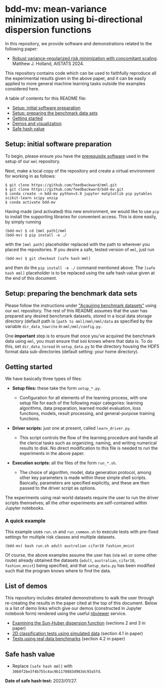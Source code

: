 # bdd-mv: mean-variance minimization using bi-directional dispersion functions

In this repository, we provide software and demonstrations related to the following paper:

- <a href="https://proceedings.mlr.press/v238/j-holland24a.html">Robust variance-regularized risk minimization with concomitant scaling</a>. Matthew J. Holland, AISTATS 2024.

This repository contains code which can be used to faithfully reproduce all the experimental results given in the above paper, and it can be easily applied to more general machine learning tasks outside the examples considered here.


A table of contents for this README file:

- <a href="#setup_init">Setup: initial software preparation</a>
- <a href="#setup_data">Setup: preparing the benchmark data sets</a>
- <a href="#start">Getting started</a>
- <a href="#demos">Demos and visualization</a>
- <a href="#safehash">Safe hash value</a>


<a id="setup_init"></a>
## Setup: initial software preparation

To begin, please ensure you have the <a href="https://github.com/feedbackward/mml#prerequisites">prerequisite software</a> used in the setup of our `mml` repository.

Next, make a local copy of the repository and create a virtual environment for working in as follows:

```
$ git clone https://github.com/feedbackward/mml.git
$ git clone https://github.com/feedbackward/bdd-mv.git
$ conda create -n bdd-mv python=3.9 jupyter matplotlib pip pytables scikit-learn scipy unzip
$ conda activate bdd-mv
```

Having made (and activated) this new environment, we would like to use `pip` to install the supporting libraries for convenient access. This is done easily, by simply running

```
(bdd-mv) $ cd [mml path]/mml
(bdd-mv) $ pip install -e ./
```

with the `[mml path]` placeholder replaced with the path to wherever you placed the repositories. If you desire a safe, tested version of `mml`, just run

```
(bdd-mv) $ git checkout [safe hash mml]
```

and then do the `pip install -e ./` command mentioned above. The `[safe hash mml]` placeholder is to be replaced using the safe hash value given at the end of this document.


<a id="setup_data"></a>
## Setup: preparing the benchmark data sets

Please follow the instructions under <a href="https://github.com/feedbackward/mml#data">"Acquiring benchmark datasets"</a> using our `mml` repository. The rest of this README assumes that the user has prepared any desired benchmark datasets, stored in a local data storage directory (default path is `[path to mml]/mml/mml/data` as specified by the variable `dir_data_towrite` in `mml/mml/config.py`.

One __important__ step is to ensure that once you've acquired the benchmark data using `mml`, you must ensure that `bdd` knows where that data is. To do this, set `dir_data_toread` in `setup_data.py` to the directory housing the HDF5 format data sub-directories (default setting: your home directory).


<a id="start"></a>
## Getting started

We have basically three types of files:

- __Setup files:__ these take the form `setup_*.py`.
  - Configuration for all elements of the learning process, with one setup file for each of the following major categories: learning algorithms, data preparation, learned model evaluation, loss functions, models, result processing, and general-purpose training functions.

- __Driver scripts:__ just one at present, called `learn_driver.py`.
  - This script controls the flow of the learning procedure and handle all the clerical tasks such as organizing, naming, and writing numerical results to disk. No direct modification to this file is needed to run the experiments in the above paper.

- __Execution scripts:__ all the files of the form `run_*.sh`.
  - The choice of algorithm, model, data generation protocol, among other key parameters is made within these simple shell scripts. Basically, parameters are specified explicitly, and these are then passed to the driver script as options.

The experiments using real-world datasets require the user to run the driver scripts themselves; all the other experiments are self-contained within Jupyter notebooks.


### A quick example

This example uses `run.sh` and `run_common.sh` to execute tests with pre-fixed settings for multiple risk classes and multiple datasets.

```
(bdd-mv) bash run.sh adult australian cifar10 fashion_mnist
```

Of course, the above examples assume the user has (via `mml` or some other route) already obtained the datasets (`adult`, `australian`, `cifar10`, `fashion_mnist`) being specified, and that `setup_data.py` has been modified such that the program knows where to find the data.


<a id="demos"></a>
## List of demos

This repository includes detailed demonstrations to walk the user through re-creating the results in the paper cited at the top of this document. Below is a list of demo links which give our demos (constructed in Jupyter notebook form) rendered using the useful <a href="https://github.com/jupyter/nbviewer">nbviewer</a> service.

- <a href="https://nbviewer.jupyter.org/github/feedbackward/bdd-mv/blob/main/bdd-mv/sun_huber.ipynb">Examining the Sun-Huber dispersion function</a> (sections 2 and 3 in paper)
- <a href="https://nbviewer.jupyter.org/github/feedbackward/bdd-mv/blob/main/bdd-mv/2D_classification.ipynb">2D classification tests using simulated data</a> (section 4.1 in paper)
- <a href="https://nbviewer.jupyter.org/github/feedbackward/bdd-mv/blob/main/bdd-mv/real_data.ipynb">Tests using real data benchmarks</a> (section 4.2 in paper)


<a id="safehash"></a>
## Safe hash value

- Replace `[safe hash mml]` with `30b0f2be3f4b755c4ac9b1170883d983dc93a5fd`.

__Date of safe hash test:__ 2023/01/27.
